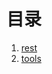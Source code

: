 <!--
 * @Author: jinde.zgm
 * @Date: 2021-02-27 10:25:58
 * @Description: client-go源码解析
-->

# 目录

1. [rest](./rest/README.md)
2. [tools](./tools/README.md)

